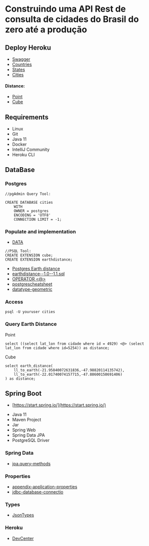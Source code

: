 # Construindo uma API Rest de consulta de cidades do Brasil do zero até a produção

## Deploy Heroku
* <a href="https://springbootdigitalinnovation.herokuapp.com/swagger-ui.html#/" target="_blank">Swagger</a>
* <a href="https://springbootdigitalinnovation.herokuapp.com/countries" target="_blank">Countries</a>
* <a href="https://springbootdigitalinnovation.herokuapp.com/states" target="_blank">States</a>
* <a href="https://springbootdigitalinnovation.herokuapp.com/cities" target="_blank">Cities</a>
#### Distance:
* <a href="https://springbootdigitalinnovation.herokuapp.com/distances/by-points?from=4929&to=5254" target="_blank">Point</a>
* <a href="https://springbootdigitalinnovation.herokuapp.com/distances/by-cube?from=4929&to=5254" target="_blank">Cube</a>

## Requirements

* Linux
* Git
* Java 11
* Docker
* IntelliJ Community
* Heroku CLI

## DataBase

### Postgres

```shell script
//pgAdmin Query Tool:

CREATE DATABASE cities
    WITH 
    OWNER = postgres
    ENCODING = 'UTF8'
    CONNECTION LIMIT = -1;
```

### Populate and implementation

* [DATA](https://github.com/Volneineves/apirestdigitalinnovation/tree/main/PostgreSQL)

```shell script
//PSQL Tool:
CREATE EXTENSION cube; 
CREATE EXTENSION earthdistance;
```

* [Postgres Earth distance](https://www.postgresql.org/docs/current/earthdistance.html)
* [earthdistance--1.0--1.1.sql](https://github.com/postgres/postgres/blob/master/contrib/earthdistance/earthdistance--1.0--1.1.sql)
* [OPERATOR <@>](https://github.com/postgres/postgres/blob/master/contrib/earthdistance/earthdistance--1.1.sql)
* [postgrescheatsheet](https://postgrescheatsheet.com/#/tables)
* [datatype-geometric](https://www.postgresql.org/docs/current/datatype-geometric.html)

### Access
```shell script
psql -U youruser cities
```

### Query Earth Distance

Point
```roomsql
select ((select lat_lon from cidade where id = 4929) <@> (select lat_lon from cidade where id=5254)) as distance;
```

Cube
```roomsql
select earth_distance(
    ll_to_earth(-21.95840072631836,-47.98820114135742), 
    ll_to_earth(-22.01740074157715,-47.88600158691406)
) as distance;
```

## Spring Boot

* [https://start.spring.io/](https://start.spring.io/)

+ Java 11
+ Maven Project
+ Jar
+ Spring Web
+ Spring Data JPA
+ PostgreSQL Driver

### Spring Data

* [jpa.query-methods](https://docs.spring.io/spring-data/jpa/docs/current/reference/html/#jpa.query-methods)

### Properties

* [appendix-application-properties](https://docs.spring.io/spring-boot/docs/current/reference/html/appendix-application-properties.html)
* [jdbc-database-connectio](https://www.codejava.net/java-se/jdbc/jdbc-database-connection-url-for-common-databases)

### Types

* [JsonTypes](https://github.com/vladmihalcea/hibernate-types)

### Heroku

* [DevCenter](https://devcenter.heroku.com/articles/getting-started-with-java)
